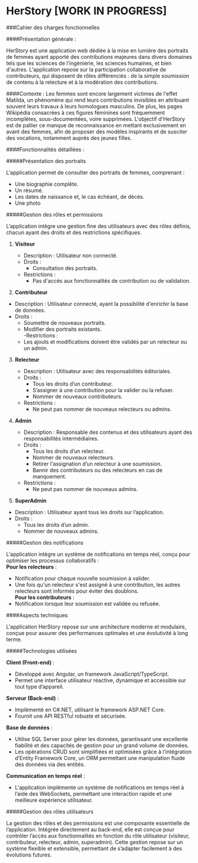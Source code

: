 # HerStory [WORK IN PROGRESS]

###Cahier des charges fonctionnelles

####Présentation générale : 

HerStory est une application web dédiée à la mise en lumière des portraits de femmes ayant apporté des contributions majeures dans divers domaines tels que les sciences de l'ingénierie, les sciences humaines, et bien d'autres. L'application repose sur la participation collaborative de contributeurs, qui disposent de rôles différenciés : de la simple soumission de contenu à la relecture et à la modération des contributions. 

####Contexte : 
Les femmes sont encore largement victimes de l'effet Matilda, un phénomène qui rend leurs contributions invisibles en attribuant souvent leurs travaux à leurs homologues masculins. De plus, les pages Wikipédia consacrées à ces figures féminines sont fréquemment incomplètes, sous-documentées, voire supprimées. L'objectif d'HerStory est de pallier ce manque de reconnaissance en mettant exclusivement en avant des femmes, afin de proposer des modèles inspirants et de susciter des vocations, notamment auprès des jeunes filles.

####Fonctionnalités détaillées : 

#####Présentation des portraits

L'application permet de consulter des portraits de femmes, comprenant :  
- Une biographie complète.  
- Un résumé.  
- Les dates de naissance et, le cas échéant, de décès.  
- Une photo

#####Gestion des rôles et permissions

L’application intègre une gestion fine des utilisateurs avec des rôles définis, chacun ayant des droits et des restrictions spécifiques.  

1. **Visiteur** 
   - Description : Utilisateur non connecté.  
   - Droits :  
      - Consultation des portraits.  
   - Restrictions :  
       - Pas d'accès aux fonctionnalités de contribution ou de validation.  

2. **Contributeur** 
  - Description : Utilisateur connecté, ayant la possibilité d'enrichir la base de données.  
  - Droits :  
     - Soumettre de nouveaux portraits.  
     - Modifier des portraits existants.  
  -Restrictions :  
     - Les ajouts et modifications doivent être validés par un relecteur ou un admin.  

3. **Relecteur**
   - Description : Utilisateur avec des responsabilités éditoriales.  
   - Droits :  
      - Tous les droits d’un contributeur.  
      - S’assigner à une contribution pour la valider ou la refuser.  
      - Nommer de nouveaux contributeurs.  
   - Restrictions :  
      - Ne peut pas nommer de nouveaux relecteurs ou admins.  

4. **Admin**
   - Description : Responsable des contenus et des utilisateurs ayant des responsabilités intermédiaires.  
   - Droits :  
      - Tous les droits d’un relecteur.  
      - Nommer de nouveaux relecteurs.  
      - Retirer l'assignation d’un relecteur à une soumission.  
      - Bannir des contributeurs ou des relecteurs en cas de manquement.  
   - Restrictions :  
      - Ne peut pas nommer de nouveaux admins.  

5. **SuperAdmin**  
 - Description : Utilisateur ayant tous les droits sur l’application.  
 - Droits :  
    - Tous les droits d’un admin.  
    - Nommer de nouveaux admins.  

#####Gestion des notifications 

L'application intègre un système de notifications en temps réel, conçu pour optimiser les processus collaboratifs :  
**Pour les relecteurs** :  
  - Notification pour chaque nouvelle soumission à valider.  
  - Une fois qu'un relecteur s'est assigné à une contribution, les autres relecteurs sont informés pour éviter des doublons.  
**Pour les contributeurs** :  
  - Notification lorsque leur soumission est validée ou refusée.  


####Aspects techniques

L'application HerStory repose sur une architecture moderne et modulaire, conçue pour assurer des performances optimales et une évolutivité à long terme.

#####Technologies utilisées

**Client (Front-end)** :
  - Développé avec Angular, un framework JavaScript/TypeScript.
  - Permet une interface utilisateur réactive, dynamique et accessible sur tout type d’appareil.
  
**Serveur (Back-end)** :
  - Implémenté en C#.NET, utilisant le framework ASP.NET Core.
  - Fournit une API RESTful robuste et sécurisée.
    
**Base de données** :

  - Utilise SQL Server pour gérer les données, garantissant une excellente fiabilité et des capacités de gestion pour un grand volume de données.
  - Les opérations CRUD sont simplifiées et optimisées grâce à l’intégration d’Entity Framework Core, un ORM permettant une manipulation fluide des données via des entités.

**Communication en temps réel** :
  - L'application implémente un système de notifications en temps réel à l’aide des WebSockets, permettant une interaction rapide et une meilleure expérience utilisateur.

#####Gestion des rôles utilisateurs

La gestion des rôles et des permissions est une composante essentielle de l’application.
Intégrée directement au back-end, elle est conçue pour contrôler l’accès aux fonctionnalités en fonction du rôle utilisateur (visiteur, contributeur, relecteur, admin, superadmin).
Cette gestion repose sur un système flexible et extensible, permettant de s’adapter facilement à des évolutions futures.

 

